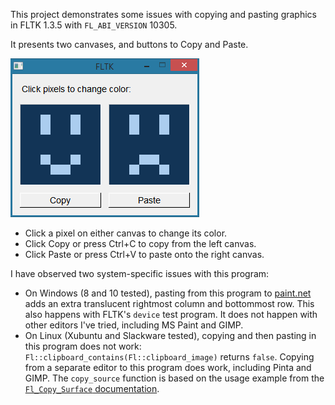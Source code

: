 This project demonstrates some issues with copying and pasting graphics in FLTK 1.3.5 with `FL_ABI_VERSION` 10305.

It presents two canvases, and buttons to Copy and Paste.

![Screenshot](screenshot.png)

- Click a pixel on either canvas to change its color.
- Click Copy or press Ctrl+C to copy from the left canvas.
- Click Paste or press Ctrl+V to paste onto the right canvas.

I have observed two system-specific issues with this program:

- On Windows (8 and 10 tested), pasting from this program to [paint.net](https://www.getpaint.net/) adds an extra translucent rightmost column and bottommost row. This also happens with FLTK's `device` test program. It does not happen with other editors I've tried, including MS Paint and GIMP.
- On Linux (Xubuntu and Slackware tested), copying and then pasting in this program does not work: `Fl::clipboard_contains(Fl::clipboard_image)` returns `false`. Copying from a separate editor to this program does work, including Pinta and GIMP. The `copy_source` function is based on the usage example from the [`Fl_Copy_Surface` documentation](https://www.fltk.org/doc-1.3/classFl__Copy__Surface.html).
